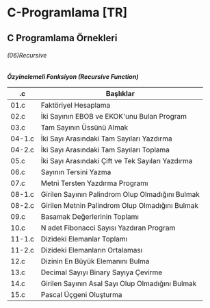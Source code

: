 # C-Programlama [TR]

## C Programlama Örnekleri

######  (06)Recursive


***Özyinelemeli Fonksiyon (Recursive Function)***


| \.c      | Başlıklar                                         |
|----------|---------------------------------------------------|
| 01\.c    | Faktöriyel Hesaplama                              |
| 02\.c    | İki Sayının EBOB ve EKOK'unu Bulan Program        |
| 03\.c    | Tam Sayının Üssünü Almak                          |
| 04\-1\.c | İki Sayı Arasındaki Tam Sayıları Yazdırma         |
| 04\-2\.c | İki Sayı Arasındaki Tam Sayıları Toplama          |
| 05\.c    | İki Sayı Arasındaki Çift ve Tek Sayıları Yazdırma |
| 06\.c    | Sayının Tersini Yazma                             |
| 07\.c    | Metni Tersten Yazdırma Programı                   |
| 08\-1\.c | Girilen Sayının Palindrom Olup Olmadığını Bulmak  |
| 08\-2\.c | Girilen Metnin Palindrom Olup Olmadığını Bulmak   |
| 09\.c    | Basamak Değerlerinin Toplamı                      |
| 10\.c    | N adet Fibonacci Sayısı Yazdıran Program          |
| 11\-1\.c | Dizideki Elemanlar Toplamı                        |
| 11\-2\.c | Dizideki Elemanların Ortalaması                   |
| 12\.c    | Dizinin En Büyük Elemanını Bulma                  |
| 13\.c    | Decimal Sayıyı Binary Sayıya Çevirme              |
| 14\.c    | Girilen Sayının Asal Sayı Olup Olmadığını Bulmak  |
| 15\.c    | Pascal Üçgeni Oluşturma                           |
